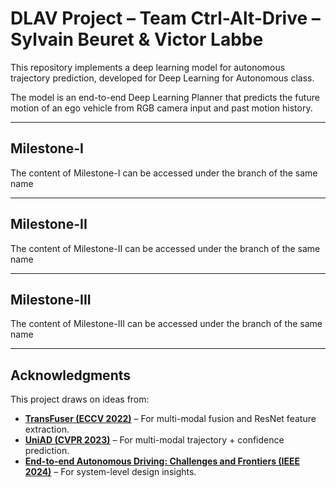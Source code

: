 # DLAV Project – Team Ctrl-Alt-Drive – Sylvain Beuret & Victor Labbe

This repository implements a deep learning model for autonomous trajectory prediction, developed for Deep Learning for Autonomous class. 

The model is an end-to-end Deep Learning Planner that predicts the future motion of an ego vehicle from RGB camera input and past motion history.

---

##  Milestone-I

The content of Milestone-I can be accessed under the branch of the same name

---

##  Milestone-II

The content of Milestone-II can be accessed under the branch of the same name

---

##  Milestone-III

The content of Milestone-III can be accessed under the branch of the same name

---

## Acknowledgments

This project draws on ideas from:
- **[TransFuser (ECCV 2022)](https://arxiv.org/abs/2205.15997)** – For multi-modal fusion and ResNet feature extraction.
- **[UniAD (CVPR 2023)](https://arxiv.org/abs/2303.00745)** – For multi-modal trajectory + confidence prediction.
- **[End-to-end Autonomous Driving: Challenges and Frontiers (IEEE 2024)](https://ieeexplore.ieee.org/stamp/stamp.jsp?arnumber=10614862)** – For system-level design insights.

